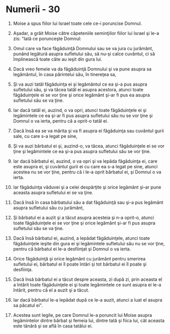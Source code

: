 # Numerii - 30

1. Moise a spus fiilor lui Israel toate cele ce-i poruncise Domnul. 

2. Aşadar, a grăit Moise către căpeteniile seminţiilor fiilor lui Israel şi le-a zis: "Iată ce porunceşte Domnul: 

3. Omul care va face făgăduinţă Domnului sau se va jura cu jurământ, punând legătură asupra sufletului său, să nu-şi calce cuvântul, ci să împlinească toate câte au ieşit din gura lui. 

4. Dacă vreo femeie va da făgăduinţă Domnului şi va pune asupra sa legământul, în casa părintelui său, în tinereţea sa, 

5. Şi va auzi tatăl făgăduinţa ei şi legământul ce ea şi-a pus asupra sufletului său, şi va tăcea tatăl ei asupra acestora, atunci toate făgăduinţele ei se vor ţine şi orice legământ şi-ar fi pus ea asupra sufletului său se va ţine. 

6. Iar dacă tatăl ei, auzind, o va opri, atunci toate făgăduinţele ei şi legămintele ce ea şi-ar fi pus asupra sufletului său nu se vor ţine şi Domnul o va ierta, pentru că a oprit-o tatăl ei. 

7. Dacă însă ea se va mărita şi va fi asupra ei făgăduinţa sau cuvântul gurii sale, cu care s-a legat pe sine, 

8. Şi va auzi bărbatul ei şi, auzind-o, va tăcea, atunci făgăduinţele ei se vor ţine şi legămintele ce ea şi-a pus asupra sufletului său se vor ţine. 

9. Iar dacă bărbatul ei, auzind, o va opri şi va lepăda făgăduinţa ei, care este asupra ei, şi cuvântul gurii ei cu care ea s-a legat pe sine, atunci acestea nu se vor ţine, pentru că i le-a oprit bărbatul ei, şi Domnul o va ierta. 

10. Iar făgăduinţa văduvei şi a celei despărţite şi orice legământ şi-ar pune aceasta asupra sufletului ei se va ţine. 

11. Dacă însă în casa bărbatului său a dat făgăduinţă sau şi-a pus legământ asupra sufletului său cu jurământ, 

12. Şi bărbatul ei a auzit şi a tăcut asupra acesteia şi n-a oprit-o, atunci toate făgăduinţele ei se vor ţine şi orice legământ şi-ar fi pus asupra sufletului său se va ţine. 

13. Dacă însă bărbatul ei, auzind, a lepădat făgăduinţele, atunci toate făgăduinţele ieşite din gura ei şi legămintele sufletului său nu se vor ţine, pentru că bărbatul ei le-a desfiinţat şi Domnul o va ierta. 

14. Orice făgăduinţă şi orice legământ cu jurământ pentru smerirea sufletului ei, bărbatul ei îl poate întări şi tot bărbatul ei îl poate şi desfiinţa. 

15. Dacă însă bărbatul ei a tăcut despre aceasta, zi după zi, prin aceasta el a întărit toate făgăduinţele ei şi toate legămintele ce sunt asupra ei le-a întărit, pentru că el a auzit şi a tăcut. 

16. Iar dacă bărbatul le-a lepădat după ce le-a auzit, atunci a luat el asupra sa păcatul ei". 

17. Acestea sunt legile, pe care Domnul le-a poruncit lui Moise asupra legămintelor dintre bărbat şi femeia lui, dintre tată şi fiica lui, cât aceasta este tânără şi se află în casa tatălui ei. 


